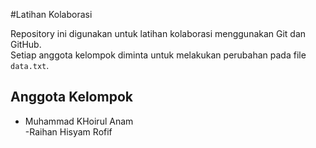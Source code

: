 #Latihan Kolaborasi

Repository ini digunakan untuk latihan kolaborasi menggunakan Git dan GitHub.   
Setiap anggota kelompok diminta untuk melakukan perubahan pada file `data.txt`.   
 
## Anggota Kelompok 
-	Muhammad KHoirul Anam    
-Raihan Hisyam Rofif
